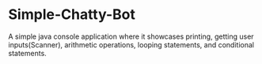 # Simple-Chatty-Bot
A simple java console application where it showcases printing, getting user inputs(Scanner), arithmetic operations, looping statements, and conditional statements.
